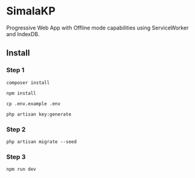 # SimalaKP

Progressive Web App with Offline mode capabilities using ServiceWorker and IndexDB.

## Install

### Step 1

```composer install```

```npm install```

```cp .env.example .env```

```php artisan key:generate```

### Step 2

```php artisan migrate --seed```

### Step 3

```npm run dev```